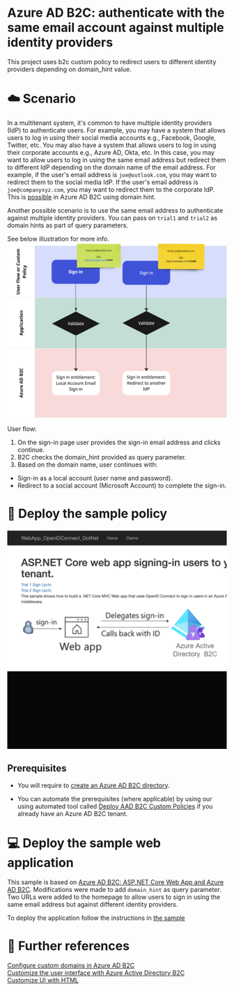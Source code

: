 # Azure AD B2C: authenticate with the same email account against multiple identity providers
This project uses b2c custom policy to redirect users to different identity providers depending on domain_hint value.

# :cloud: Scenario 
In a multitenant system, it's common to have multiple identity providers (IdP) to authenticate users.  For example, you may have a system that allows users to log in using their social media accounts e.g., Facebook, Google, Twitter, etc.  You may also have a system that allows users to log in using their corporate accounts e.g., Azure AD, Okta, etc.  In this case, you may want to allow users to log in using the same email address but redirect them to different IdP depending on the domain name of the email address.  For example, if the user's email address is `joe@outlook.com`, you may want to redirect them to the social media IdP.  If the user's email address is `joe@companyxyz.com`, you may want to redirect them to the corporate IdP.  This is [possible](https://github.com/azure-ad-b2c/samples/tree/master/policies/home-realm-discovery-page) in Azure AD B2C using domain hint.  

Another possible scenario is to use the same email address to authenticate against multiple identity providers. You can pass on `trial1` and `trial2` as domain hints as part of query parameters. 

See below illustration for more info. 
![User flow using the same identity against multiple identity providers](assets/images/ADb2c.png)

User flow:
1. On the sign-in page user provides the sign-in email address and clicks continue.
2. B2C checks the domain_hint provided as query parameter.
3. Based on the domain name, user continues with:
- Sign-in as a local account (user name and password).
- Redirect to a social account (Microsoft Account) to complete the sign-in.


# :rocket: Deploy the sample policy 

![Web app with two URLs to sign in using the same email address but against different identity providers](assets/images/aadb2c-hrd.gif)

## Prerequisites

- You will require to [create an Azure AD B2C directory](https://docs.microsoft.com/azure/active-directory-b2c/tutorial-create-tenant).

- You can automate the prerequisites (where applicable) by using our using automated tool called [Deploy AAD B2C Custom Policies](https://aka.ms/iefsetup) if you already have an Azure AD B2C tenant.

# :computer: Deploy the sample web application 
This sample is based on [Azure AD B2C: ASP.NET Core Web App and Azure AD B2C](https://github.com/Azure-Samples/active-directory-aspnetcore-webapp-openidconnect-v2/blob/master/1-WebApp-OIDC/1-5-B2C/README.md). Modifications were made to add `domain_hint` as query parameter.  Two URLs were added to the homepage to allow users to sign in using the same email address but against different identity providers.

To deploy the application follow the instructions in [the sample](https://github.com/Azure-Samples/active-directory-aspnetcore-webapp-openidconnect-v2/blob/master/README.md#how-to-run-this-sample)




# :pencil: Further references 
[Configure custom domains in Azure AD B2C](https://learn.microsoft.com/en-us/azure/active-directory-b2c/custom-domain?pivots=b2c-custom-policy)<br />
[Customize the user interface with Azure Active Directory B2C](https://learn.microsoft.com/en-us/azure/active-directory-b2c/customize-ui?pivots=b2c-custom-policy)<br />
[Customize UI with HTML](https://learn.microsoft.com/en-us/azure/active-directory-b2c/customize-ui-with-html?pivots=b2c-custom-policy)
